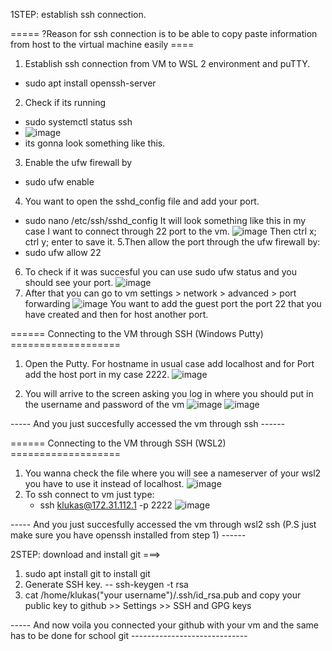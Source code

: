 1STEP: establish ssh connection.

===== ?Reason for ssh connection is to be able to copy paste information from host to the virtual machine easily ==== 

1. Establish ssh connection from VM to WSL 2 environment and puTTY.
  - sudo apt install openssh-server
2. Check if its running
  - sudo systemctl status ssh
  - ![image](https://github.com/LukasKava/Inception/assets/111790658/a458966a-f1f7-410c-96e6-eec34d402e82)
  - its gonna look something like this.
3. Enable the ufw firewall by
  - sudo ufw enable
4. You want to open the sshd_config file and add your port.
  - sudo nano /etc/ssh/sshd_config
It will look something like this in my case I want to connect through 22 port to the vm.
![image](https://github.com/LukasKava/Inception/assets/111790658/fe2315fd-22bc-400e-872c-a2eafbdaa4cb)
Then ctrl x; ctrl y; enter to save it.
5.Then allow the port through the ufw firewall by:
  - sudo ufw allow 22
6. To check if it was succesful you can use sudo ufw status and you should see your port.
  ![image](https://github.com/LukasKava/Inception/assets/111790658/203f1e4a-60a9-47b1-b6b5-96e997126690)
7. After that you can go to vm settings > network > advanced > port forwarding 
  ![image](https://github.com/LukasKava/Inception/assets/111790658/24eab394-51da-43ac-bc88-638a488b248c)
    You want to add the guest port the port 22 that you have created and then for host another port.


====== Connecting to the VM through SSH  (Windows Putty) ===================
1. Open the Putty. For hostname in usual case add localhost and for Port add the host port in my case 2222.
![image](https://github.com/LukasKava/Inception/assets/111790658/418c6eb2-8bea-49b2-ac77-c46a045b1e67)

2. You will arrive to the screen asking you log in where you should put in the username and password of the vm
  ![image](https://github.com/LukasKava/Inception/assets/111790658/a5d583d2-4d05-41a4-bb81-3610895f2327)
  ![image](https://github.com/LukasKava/Inception/assets/111790658/543b6b1d-f615-44e0-9a50-bef95c3a46c2)

----- And you just succesfully accessed the vm through ssh ------


====== Connecting to the VM through SSH  (WSL2) ===================
1. You wanna check the file where you will see a nameserver of your wsl2 you have to use it instead of localhost.
     ![image](https://github.com/LukasKava/Inception/assets/111790658/7ac73aa4-a8a7-4121-a702-92ef55d7ebae)
2. To ssh connect to vm just type:
   - ssh klukas@172.31.112.1 -p 2222
![image](https://github.com/LukasKava/Inception/assets/111790658/535ef7e5-806e-48b1-adb2-2572b9322241)

----- And you just succesfully accessed the vm through wsl2 ssh (P.S just make sure you have openssh installed from step 1) ------


2STEP: download and install git ===>
  1.  sudo apt install git to install git
  2.  Generate SSH key.
     -- ssh-keygen -t rsa
  3. cat /home/klukas("your username")/.ssh/id_rsa.pub and copy your public key to github >> Settings >> SSH and GPG keys
     
----- And now voila you connected your github with your vm and the same has to be done for school git -----------------------------
